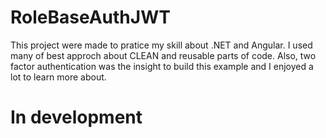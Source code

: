 # RoleBaseAuthJWT
This project were made to pratice my skill about .NET and Angular. I used many of best approch about CLEAN and reusable parts of code. Also, two factor authentication was the insight to build this example and I enjoyed a lot to learn more about.

# In development
